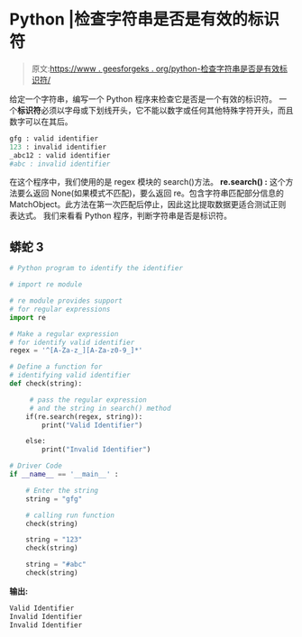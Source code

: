 # Python |检查字符串是否是有效的标识符

> 原文:[https://www . geesforgeks . org/python-检查字符串是否是有效标识符/](https://www.geeksforgeeks.org/python-check-if-string-is-a-valid-identifier/)

给定一个字符串，编写一个 Python 程序来检查它是否是一个有效的标识符。
一个**标识符**必须以字母或下划线开头，它不能以数字或任何其他特殊字符开头，而且数字可以在其后。

```py
gfg : valid identifier
123 : invalid identifier
_abc12 : valid identifier
#abc : invalid identifier
```

在这个程序中，我们使用的是 regex 模块的 search()方法。
**re.search() :** 这个方法要么返回 None(如果模式不匹配)，要么返回 re。包含字符串匹配部分信息的 MatchObject。此方法在第一次匹配后停止，因此这比提取数据更适合测试正则表达式。
我们来看看 Python 程序，判断字符串是否是标识符。

## 蟒蛇 3

```py
# Python program to identify the identifier

# import re module

# re module provides support
# for regular expressions
import re

# Make a regular expression
# for identify valid identifier
regex = '^[A-Za-z_][A-Za-z0-9_]*'

# Define a function for
# identifying valid identifier
def check(string):

     # pass the regular expression
     # and the string in search() method
    if(re.search(regex, string)):
        print("Valid Identifier")

    else:
        print("Invalid Identifier")

# Driver Code
if __name__ == '__main__' :

    # Enter the string
    string = "gfg"

    # calling run function
    check(string)

    string = "123"
    check(string)

    string = "#abc"
    check(string)
```

**输出:**

```py
Valid Identifier
Invalid Identifier
Invalid Identifier
```
